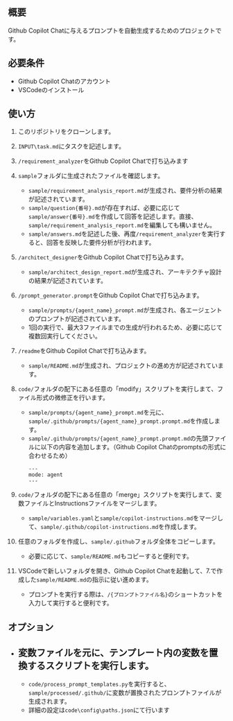 ## 概要
Github Copilot Chatに与えるプロンプトを自動生成するためのプロジェクトです。

## 必要条件
- Github Copilot Chatのアカウント
- VSCodeのインストール

## 使い方
1. このリポジトリをクローンします。
2. `INPUT\task.md`にタスクを記述します。
3. `/requirement_analyzer`をGithub Copilot Chatで打ち込みます
4. `sample`フォルダに生成されたファイルを確認します。
    - `sample/requirement_analysis_report.md`が生成され、要件分析の結果が記述されています。
    - `sample/question{番号}.md`が存在すれば、必要に応じて`sample/answer{番号}.md`を作成して回答を記述します。直接、`sample/requirement_analysis_report.md`を編集しても構いません。
    - `sample/answers.md`を記述した後、再度`/requirement_analyzer`を実行すると、回答を反映した要件分析が行われます。
5. `/architect_designer`をGithub Copilot Chatで打ち込みます。
    - `sample/architect_design_report.md`が生成され、アーキテクチャ設計の結果が記述されています。
6. `/prompt_generator.prompt`をGithub Copilot Chatで打ち込みます。
    - `sample/prompts/{agent_name}_prompt.md`が生成され、各エージェントのプロンプトが記述されています。
    - 1回の実行で、最大3ファイルまでの生成が行われるため、必要に応じて複数回実行してください。
7. `/readme`をGithub Copilot Chatで打ち込みます。
    - `sample/README.md`が生成され、プロジェクトの進め方が記述されています。
8. `code/`フォルダの配下にある任意の「modify」スクリプトを実行しまて、ファイル形式の微修正を行います。
    - `sample/prompts/{agent_name}_prompt.md`を元に、`sample/.github/prompts/{agent_name}_prompt.prompt.md`を作成します。
    - `sample/.github/prompts/{agent_name}_prompt.prompt.md`の先頭ファイルに以下の内容を追加します。（Github Copilot Chatのpromptsの形式に合わせるため）
      ```
      ---
      mode: agent
      ---
      ```
             
9. `code/`フォルダの配下にある任意の「merge」スクリプトを実行しまて、変数ファイルとInstructionsファイルをマージします。
    - `sample/variables.yaml`と`sample/copilot-instructions.md`をマージして、`sample/.github/copilot-instructions.md`を作成します。
10. 任意のフォルダを作成し、`sample/.github`フォルダ全体をコピーします。
    - 必要に応じて、`sample/README.md`もコピーすると便利です。
11. VSCodeで新しいフォルダを開き、Github Copilot Chatを起動して、7.で作成した`sample/README.md`の指示に従い進めます。
    - プロンプトを実行する際は、`/{プロンプトファイル名}`のショートカットを入力して実行すると便利です。

## オプション
- ## 変数ファイルを元に、テンプレート内の変数を置換するスクリプトを実行します。
    - `code/process_prompt_templates.py`を実行すると、`sample/processed/.github/`に変数が置換されたプロンプトファイルが生成されます。
    - 詳細の設定は`code\config\paths.json`にて行います